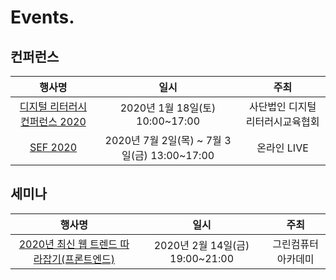 # Events.

## 컨퍼런스
| 행사명 | 일시 | 주최 |
| :--------: | :--------: | :--------: |
| [디지털 리터러시 컨퍼런스 2020](https://github.com/taehoonoh/events/blob/master/200118.md "200118.md 바로가기")| 2020년 1월 18일(토) 10:00~17:00 | 사단법인 디지털리터러시교육협회 |
| [SEF 2020]()| 2020년 7월 2일(목) ~ 7월 3일(금) 13:00~17:00 | 온라인 LIVE |

## 세미나
| 행사명 | 일시 | 주최 |
| :--------: | :--------: | :--------: |
| [2020년 최신 웹 트렌드 따라잡기(프론트엔드)](https://github.com/taehoonoh/events/blob/master/200214.md "200214.md 바로가기")| 2020년 2월 14일(금) 19:00~21:00 | 그린컴퓨터아카데미 |
